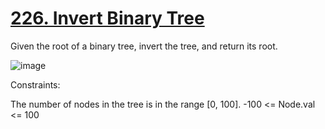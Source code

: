 # [226. Invert Binary Tree](https://leetcode.com/problems/invert-binary-tree/description/)

Given the root of a binary tree, invert the tree, and return its root.

![image](https://github.com/Trilochna/NeetCode150/assets/97858274/6339e230-df63-4894-9784-e091cddd8229)

Constraints:

The number of nodes in the tree is in the range [0, 100].
-100 <= Node.val <= 100
